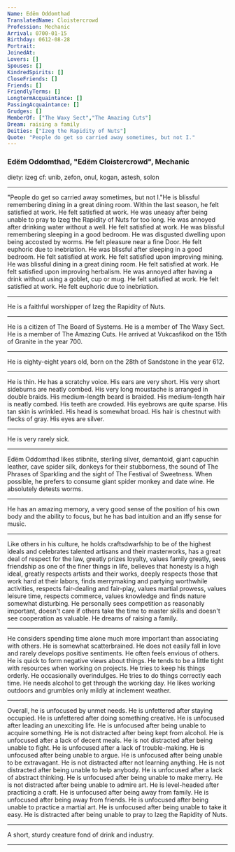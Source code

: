 ```yaml
---
Name: Edëm Oddomthad
TranslatedName: Cloistercrowd
Profession: Mechanic    
Arrival: 0700-01-15
Birthday: 0612-08-28
Portrait:
JoinedAt: 
Lovers: []
Spouses: []
KindredSpirits: []
CloseFriends: []
Friends: []
FriendlyTerms: []
LongtermAcquaintance: []
PassingAcquaintance: []
Grudges: []
MemberOf: ["The Waxy Sect","The Amazing Cuts"]
Dream: raising a family
Deities: ["Izeg the Rapidity of Nuts"]
Quote: "People do get so carried away sometimes, but not I."
---
```


### Edëm Oddomthad, "Edëm Cloistercrowd", Mechanic 

diety: izeg
cf: unib, zefon, onul, kogan, astesh, solon
 
***

"People do get so carried away sometimes, but not I."He is blissful remembering dining in a great dining room. Within the last season, he felt satisfied at work. He felt satisfied at work. He was uneasy after being unable to pray to Izeg the Rapidity of Nuts for too long. He was annoyed after drinking water without a well. He felt satisfied at work. He was blissful remembering sleeping in a good bedroom. He was disgusted dwelling upon being accosted by worms. He felt pleasure near a fine Door. He felt euphoric due to inebriation. He was blissful after sleeping in a good bedroom. He felt satisfied at work. He felt satisfied upon improving mining. He was blissful dining in a great dining room. He felt satisfied at work. He felt satisfied upon improving herbalism. He was annoyed after having a drink without using a goblet, cup or mug. He felt satisfied at work. He felt satisfied at work. He felt euphoric due to inebriation. 
***

He is a faithful worshipper of Izeg the Rapidity of Nuts. 
***

He is a citizen of The Board of Systems. He is a member of The Waxy Sect. He is a member of The Amazing Cuts. He arrived at Vukcasfikod on the 15th of Granite in the year 700. 
***

He is eighty-eight years old, born on the 28th of Sandstone in the year 612. 
***

He is thin. He has a scratchy voice. His ears are very short. His very short sideburns are neatly combed. His very long moustache is arranged in double braids. His medium-length beard is braided. His medium-length hair is neatly combed. His teeth are crowded. His eyebrows are quite sparse. His tan skin is wrinkled. His head is somewhat broad. His hair is chestnut with flecks of gray. His eyes are silver. 
***

He is very rarely sick. 
***

Edëm Oddomthad likes stibnite, sterling silver, demantoid, giant capuchin leather, cave spider silk, donkeys for their stubborness, the sound of The Phrases of Sparkling and the sight of The Festival of Sweetness. When possible, he prefers to consume giant spider monkey and date wine. He absolutely detests worms. 
***

He has an amazing memory, a very good sense of the position of his own body and the ability to focus, but he has bad intuition and an iffy sense for music. 
***

Like others in his culture, he holds craftsdwarfship to be of the highest ideals and celebrates talented artisans and their masterworks, has a great deal of respect for the law, greatly prizes loyalty, values family greatly, sees friendship as one of the finer things in life, believes that honesty is a high ideal, greatly respects artists and their works, deeply respects those that work hard at their labors, finds merrymaking and partying worthwhile activities, respects fair-dealing and fair-play, values martial prowess, values leisure time, respects commerce, values knowledge and finds nature somewhat disturbing. He personally sees competition as reasonably important, doesn't care if others take the time to master skills and doesn't see cooperation as valuable. He dreams of raising a family. 
***

He considers spending time alone much more important than associating with others. He is somewhat scatterbrained. He does not easily fall in love and rarely develops positive sentiments. He often feels envious of others. He is quick to form negative views about things. He tends to be a little tight with resources when working on projects. He tries to keep his things orderly. He occasionally overindulges. He tries to do things correctly each time. He needs alcohol to get through the working day. He likes working outdoors and grumbles only mildly at inclement weather. 
***

Overall, he is unfocused by unmet needs. He is unfettered after staying occupied. He is unfettered after doing something creative. He is unfocused after leading an unexciting life. He is unfocused after being unable to acquire something. He is not distracted after being kept from alcohol. He is unfocused after a lack of decent meals. He is not distracted after being unable to fight. He is unfocused after a lack of trouble-making. He is unfocused after being unable to argue. He is unfocused after being unable to be extravagant. He is not distracted after not learning anything. He is not distracted after being unable to help anybody. He is unfocused after a lack of abstract thinking. He is unfocused after being unable to make merry. He is not distracted after being unable to admire art. He is level-headed after practicing a craft. He is unfocused after being away from family. He is unfocused after being away from friends. He is unfocused after being unable to practice a martial art. He is unfocused after being unable to take it easy. He is distracted after being unable to pray to Izeg the Rapidity of Nuts. 
***

A short, sturdy creature fond of drink and industry. 
***

